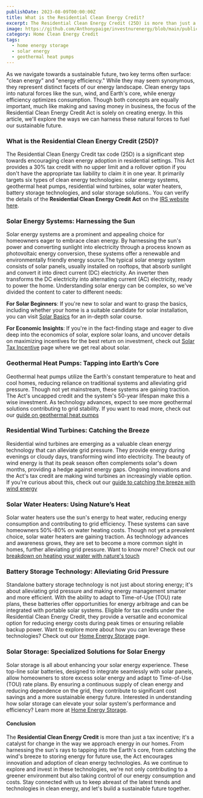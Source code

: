 ```yaml
---
publishDate: 2023-08-09T00:00:00Z
title: What is the Residential Clean Energy Credit?
excerpt: The Residential Clean Energy Credit (25D) is more than just a tax incentive; it's a catalyst for change in the way we approach energy in our homes
image: https://github.com/Anthonypaige/investnurenergy/blob/main/public/images/cover-art/HCE-1-cover-art.png?raw=true
category: Home Clean Energy Credit
tags:
  - home energy storage
  - solar energy
  - geothermal heat pumps
---
```


As we navigate towards a sustainable future, two key terms often surface: "clean energy" and "energy efficiency." While they may seem synonymous, they represent distinct facets of our energy landscape. Clean energy taps into natural forces like the sun, wind, and Earth's core, while energy efficiency optimizes consumption. Though both concepts are equally important, much like making and saving money in business, the focus of the Residential Clean Energy Credit Act is solely on creating energy. In this article, we'll explore the ways we can harness these natural forces to fuel our sustainable future.

### **What is the Residential Clean Energy Credit (25D)?**

The Residential Clean Energy Credit tax code (25D) is a significant step towards encouraging clean energy adoption in residential settings. This Act provides a 30% tax credit with no upper limit and a rollover option if you don't have the appropriate tax liability to claim it in one year. It primarily targets six types of clean energy technologies: solar energy systems, geothermal heat pumps, residential wind turbines, solar water heaters, battery storage technologies, and solar storage solutions.. You can verify the details of the **Residential Clean Energy Credit Act** on the [IRS website here](https://www.irs.gov/credits-deductions/residential-clean-energy-credit).

### **Solar Energy Systems: Harnessing the Sun**

Solar energy systems are a prominent and appealing choice for homeowners eager to embrace clean energy. By harnessing the sun's power and converting sunlight into electricity through a process known as photovoltaic energy conversion, these systems offer a renewable and environmentally friendly energy source.The typical solar energy system consists of solar panels, usually installed on rooftops, that absorb sunlight and convert it into direct current (DC) electricity. An inverter then transforms the DC electricity into alternating current (AC) electricity, ready to power the home.
Understanding solar energy can be complex, so we've divided the content to cater to different needs:

**For Solar Beginners**: If you're new to solar and want to grasp the basics, including whether your home is a suitable candidate for solar installation, you can visit [Solar Basics](GoSolar.FYi) for an in-depth solar course.

**For Economic Insights**: If you're in the fact-finding stage and eager to dive deep into the economics of solar, explore solar loans, and uncover details on maximizing incentives for the best return on investment, check out [Solar Tax Incentive](SolarTaxIncentive.com) page where we get real about solar.

### **Geothermal Heat Pumps: Tapping into Earth’s Core**

Geothermal heat pumps utilize the Earth's constant temperature to heat and cool homes, reducing reliance on traditional systems and alleviating grid pressure. Though not yet mainstream, these systems are gaining traction. The Act's uncapped credit and the system's 50-year lifespan make this a wise investment. As technology advances, expect to see more geothermal solutions contributing to grid stability. If you want to read more, check out our [guide on geothermal heat pumps](**https://app.stackbit.com/studio/64d6608f12525200bdbe6a49#/geothermal-energy/**)

### **Residential Wind Turbines: Catching the Breeze**

Residential wind turbines are emerging as a valuable clean energy technology that can alleviate grid pressure. They provide energy during evenings or cloudy days, transforming wind into electricity. The beauty of wind energy is that its peak season often complements solar's down months, providing a hedge against energy gaps. Ongoing innovations and the Act's tax credit are making wind turbines an increasingly viable option. If you're curious about this, check out our [guide to catching the breeze with wind energy](https://app.stackbit.com/studio/64d6608f12525200bdbe6a49#/blog/catching-a-second-wind:-the-rise-of-residential-wind-turbines/)

### **Solar Water Heaters: Using Nature’s Heat**

Solar water heaters use the sun's energy to heat water, reducing energy consumption and contributing to grid efficiency. These systems can save homeowners 50%-80% on water heating costs. Though not yet a prevalent choice, solar water heaters are gaining traction. As technology advances and awareness grows, they are set to become a more common sight in homes, further alleviating grid pressure. Want to know more? Check out our [breakdown on heating your water with nature's touch](https://app.stackbit.com/studio/64d6608f12525200bdbe6a49#/blog/solar-water-heaters:-a-sustainable-solution-for-your-home/)

### **Battery Storage Technology: Alleviating Grid Pressure**

Standalone battery storage technology is not just about storing energy; it's about alleviating grid pressure and making energy management smarter and more efficient. With the ability to adapt to Time-of-Use (TOU) rate plans, these batteries offer opportunities for energy arbitrage and can be integrated with portable solar systems. Eligible for tax credits under the Residential Clean Energy Credit, they provide a versatile and economical option for reducing energy costs during peak times or ensuring reliable backup power. Want to explore more about how you can leverage these technologies? Check out our [Home Energy Storage](http://www.home-energystorage.com) page.

### **Solar Storage: Specialized Solutions for Solar Energy**

Solar storage is all about enhancing your solar energy experience. These top-line solar batteries, designed to integrate seamlessly with solar panels, allow homeowners to store excess solar energy and adapt to Time-of-Use (TOU) rate plans. By ensuring a continuous supply of clean energy and reducing dependence on the grid, they contribute to significant cost savings and a more sustainable energy future. Interested in understanding how solar storage can elevate your solar system's performance and efficiency? Learn more at [Home Energy Storage](http://www.home-energystorage.com).

#### **Conclusion**

The **Residential Clean Energy Credit** is more than just a tax incentive; it's a catalyst for change in the way we approach energy in our homes. From harnessing the sun's rays to tapping into the Earth's core, from catching the wind's breeze to storing energy for future use, the Act encourages innovation and adoption of clean energy technologies. As we continue to explore and invest in these technologies, we're not only contributing to a greener environment but also taking control of our energy consumption and costs. Stay connected with us to keep abreast of the latest trends and technologies in clean energy, and let's build a sustainable future together.
